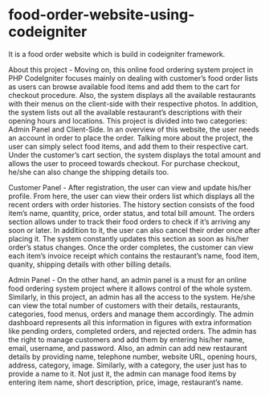 # food-order-website-using-codeigniter
It is a food order website which is build in codeigniter framework.

About this project -
Moving on, this online food ordering system project in PHP CodeIgniter focuses mainly on dealing with customer’s food order lists as users can browse available food items and add them to the cart for checkout procedure. Also, the system displays all the available restaurants with their menus on the client-side with their respective photos. In addition, the system lists out all the available restaurant’s descriptions with their opening hours and locations. This project is divided into two categories: Admin Panel and Client-Side. In an overview of this website, the user needs an account in order to place the order. Talking more about the project, the user can simply select food items, and add them to their respective cart. Under the customer’s cart section, the system displays the total amount and allows the user to proceed towards checkout. For purchase checkout, he/she can also change the shipping details too.

Customer Panel - 
After registration, the user can view and update his/her profile. From here, the user can view their orders list which displays all the recent orders with order histories. The history section consists of the food item’s name, quantity, price, order status, and total bill amount. The orders section allows under to track their food orders to check if it’s arriving any soon or later. In addition to it, the user can also cancel their order once after placing it. The system constantly updates this section as soon as his/her order’s status changes. Once the order completes, the customer can view each item’s invoice receipt which contains the restaurant’s name, food item, quanity, shipping details with other billing details.

Admin Panel - 
On the other hand, an admin panel is a must for an online food ordering system project where it allows control of the whole system. Similarly, in this project, an admin has all the access to the system. He/she can view the total number of customers with their details, restaurants, categories, food menus, orders and manage them accordingly. The admin dashboard represents all this information in figures with extra information like pending orders, completed orders, and rejected orders. The admin has the right to manage customers and add them by entering his/her name, email, username, and password. Also, an admin can add new restaurant details by providing name, telephone number, website URL, opening hours, address, category, image. Similarly, with a category, the user just has to provide a name to it. Not just it, the admin can manage food items by entering item name, short description, price, image, restaurant’s name.
